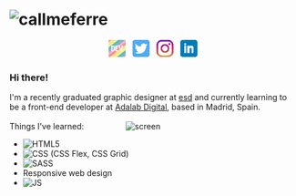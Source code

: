 # ![callmeferre](https://i.imgur.com/2ZH1ist.png?1)

<p align='center'>
<a href="https://dev.to/callmeferre"><img height="30" src="./icons/dev.png"></a>&nbsp;&nbsp;
<a href="https://twitter.com/callmeferre"><img height="30" src="./icons/twitter.png?raw=true"></a>&nbsp;&nbsp;
<a href="https://instagram.com/callmeferre"><img height="30" src="./icons/instagram.png?raw=true"></a>&nbsp;&nbsp;
<a href="https://www.linkedin.com/in/ana-castrillo-soria-48052216a/"><img height="30" src="./icons/linkedin.png?raw=true"></a>
</p>

### Hi there!

I'm a recently graduated graphic designer at [esd](https://esdmadrid.es/) and currently learning
to be a front-end developer at [Adalab Digital](https://adalab.es/), based in Madrid, Spain.
<br><br/>
<img align="right" alt="screen" src="https://i.imgur.com/DDHxqB5.png" width="300"/>
Things I've learned:

- ![HTML5](https://img.shields.io/badge/html5%20-%23E34F26.svg?&style=for-the-badge&logo=html5&logoColor=white)
- ![CSS](https://img.shields.io/badge/css3%20-%231572B6.svg?&style=for-the-badge&logo=css3&logoColor=white) (CSS Flex, CSS Grid)
- ![SASS](https://img.shields.io/badge/SASS%20-hotpink.svg?&style=for-the-badge&logo=SASS&logoColor=white)
- Responsive web design
- ![JS](https://img.shields.io/badge/javascript%20-%23323330.svg?&style=for-the-badge&logo=javascript&logoColor=%23F7DF1E)

